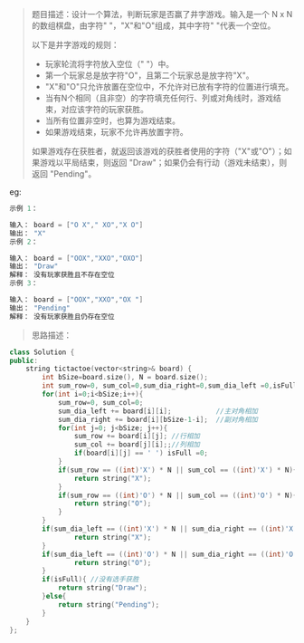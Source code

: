 > 题目描述：设计一个算法，判断玩家是否赢了井字游戏。输入是一个 N x N 的数组棋盘，由字符" "，"X"和"O"组成，其中字符" "代表一个空位。
>
> 以下是井字游戏的规则：
>
> - 玩家轮流将字符放入空位（" "）中。
> - 第一个玩家总是放字符"O"，且第二个玩家总是放字符"X"。
> - "X"和"O"只允许放置在空位中，不允许对已放有字符的位置进行填充。
> - 当有N个相同（且非空）的字符填充任何行、列或对角线时，游戏结束，对应该字符的玩家获胜。
> - 当所有位置非空时，也算为游戏结束。
> - 如果游戏结束，玩家不允许再放置字符。
>
> 如果游戏存在获胜者，就返回该游戏的获胜者使用的字符（"X"或"O"）；如果游戏以平局结束，则返回 "Draw"；如果仍会有行动（游戏未结束），则返回 "Pending"。

eg:

```java
示例 1：

输入： board = ["O X"," XO","X O"]
输出： "X"
示例 2：

输入： board = ["OOX","XXO","OXO"]
输出： "Draw"
解释： 没有玩家获胜且不存在空位
示例 3：

输入： board = ["OOX","XXO","OX "]
输出： "Pending"
解释： 没有玩家获胜且仍存在空位
```

> 思路描述：
>

```C++
class Solution {
public:
    string tictactoe(vector<string>& board) {
        int bSize=board.size(), N = board.size();
        int sum_row=0, sum_col=0,sum_dia_right=0,sum_dia_left =0,isFull=1;
        for(int i=0;i<bSize;i++){
            sum_row=0, sum_col=0;
            sum_dia_left += board[i][i];           //主对角相加
            sum_dia_right += board[i][bSize-1-i];  //副对角相加
            for(int j=0; j<bSize; j++){
                sum_row += board[i][j]; //行相加
                sum_col += board[j][i];;//列相加
                if(board[i][j] == ' ') isFull =0;
            }
            if(sum_row == ((int)'X') * N || sum_col == ((int)'X') * N){
                return string("X");
            }
            if(sum_row == ((int)'O') * N || sum_col == ((int)'O') * N){
                return string("O");
            }
        }
        if(sum_dia_left == ((int)'X') * N || sum_dia_right == ((int)'X') * N){
                return string("X");
        }
        if(sum_dia_left == ((int)'O') * N || sum_dia_right == ((int)'O') * N){
                return string("O");
        }
        if(isFull){ //没有选手获胜
            return string("Draw");
        }else{
            return string("Pending");
        }
    }
};
```

